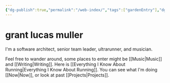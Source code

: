```yaml
---
{"dg-publish":true,"permalink":"/web-index/","tags":["gardenEntry"],"dgHomeLink":"false","dgShowBacklinks":"false","dgEnableSearch":"false","created":"2024-03-05T21:07:37.000-05:00","updated":"2024-03-05T21:07:37.000-05:00"}
---
```


# grant lucas muller

I'm a software architect, senior team leader, ultrarunner, and musician. 

Feel free to wander around, some places to enter might be [[Music\|Music]] and [[Writing\|Writing]]. Here is [[Everything I Know About Running\|Everything I Know About Running]]. You can see what I'm doing [[Now\|Now]], or look at past [[Projects\|Projects]]. 